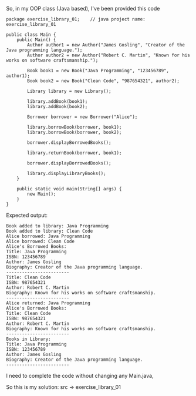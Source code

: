 So, in my OOP class (Java based), I've been provided this code

    package exercise_library_01;    // java project name: exercise_library_01
    
    public class Main {
    	public Main() {
    		Author author1 = new Author("James Gosling", "Creator of the Java programming language.");
    	    Author author2 = new Author("Robert C. Martin", "Known for his works on software craftsmanship.");
    	
    	    Book book1 = new Book("Java Programming", "123456789", author1);
    	    Book book2 = new Book("Clean Code", "987654321", author2);
    	
    	    Library library = new Library();
    	
    	    library.addBook(book1);
    	    library.addBook(book2);
    	
    	    Borrower borrower = new Borrower("Alice");
    	
    	    library.borrowBook(borrower, book1);
    	    library.borrowBook(borrower, book2);
    	
    	    borrower.displayBorrowedBooks();
    	
    	    library.returnBook(borrower, book1);
    	
    	    borrower.displayBorrowedBooks();
    	    
    	    library.displayLibraryBooks();
    	}
    	
    	public static void main(String[] args) {
    		new Main();
    	}
    }

Expected output:
```
Book added to library: Java Programming
Book added to library: Clean Code
Alice borrowed: Java Programming
Alice borrowed: Clean Code
Alice's Borrowed Books:
Title: Java Programming
ISBN: 123456789
Author: James Gosling
Biography: Creator of the Java programming language.
------------------------
Title: Clean Code
ISBN: 987654321
Author: Robert C. Martin
Biography: Known for his works on software craftsmanship.
------------------------
Alice returned: Java Programming
Alice's Borrowed Books:
Title: Clean Code
ISBN: 987654321
Author: Robert C. Martin
Biography: Known for his works on software craftsmanship.
------------------------
Books in Library:
Title: Java Programming
ISBN: 123456789
Author: James Gosling
Biography: Creator of the Java programming language.
------------------------
```
I need to complete the code without changing any Main.java,

So this is my solution:
src -> exercise_library_01
